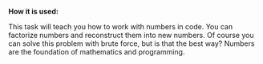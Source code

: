 **How it is used:**

This task will teach you how to work with numbers in code.
You can factorize numbers and reconstruct them into new numbers.
Of course you can solve this problem with brute force,
but is that the best way?
Numbers are the foundation of mathematics and programming.
